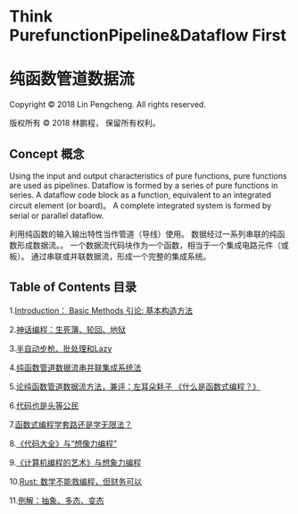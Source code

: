 # Think PurefunctionPipeline&Dataflow First
# 纯函数管道数据流

Copyright © 2018 Lin Pengcheng. All rights reserved.

版权所有 © 2018 林鹏程， 保留所有权利。

## Concept 概念

Using the input and output characteristics of pure functions, pure functions are used as pipelines.
Dataflow is formed by a series of pure functions in series.
A dataflow code block as a function, equivalent to an integrated circuit element (or board)。
A complete integrated system is formed by serial or parallel dataflow.

利用纯函数的输入输出特性当作管道（导线）使用。
数据经过一系列串联的纯函数形成数据流。。
一个数据流代码块作为一个函数，相当于一个集成电路元件（或板）。
通过串联或并联数据流，形成一个完整的集成系统。

## Table of Contents  目录

1.[Introduction： Basic Methods 引论: 基本构造方法](doc/IntroductionBasicMethods.md)

2.[神话编程：生死簿、轮回、地狱](doc/LifecycleManagement.md)

3.[半自动步枪、批处理和Lazy](doc/lazy.md)

4.[纯函数管道数据流串并联集成系统法](doc/DataflowIC.md)

5.[论纯函数管道数据流方法，兼评：左耳朵耗子 《什么是函数式编程？》](doc/AboutDataflow.md)

6.[代码也是头等公民](doc/code-is-first-class.md)

7.[函数式编程学套路还是学无限法？](doc/infinite.md)

8.[《代码大全》与“想像力编程”](doc/CodeComplete.md)

9.[《计算机编程的艺术》与想象力编程](doc/TAOCP.md)

10.[Rust: 数学不能救编程，但财务可以](doc/rust.md)

11.[例解：抽象、多态、变态](doc/Ii-abstract.md)

